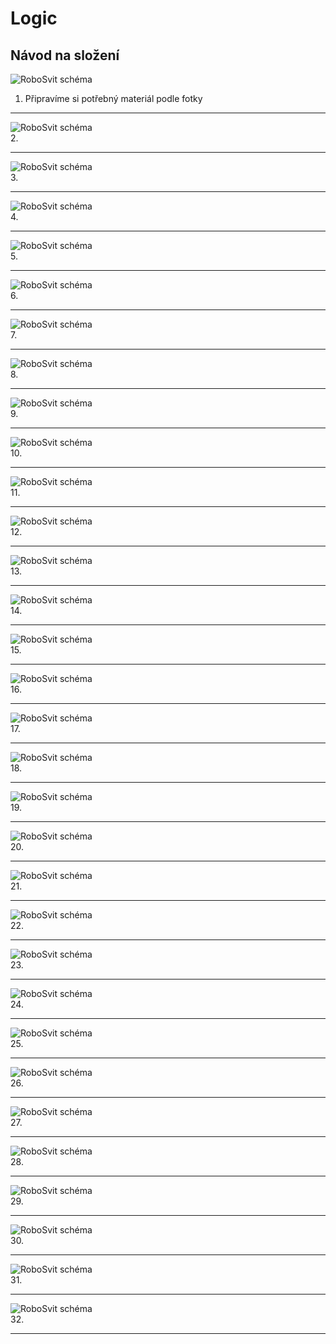 # Logic

## Návod na složení

![RoboSvit schéma](assets/logic-01.jpg)<br>
1. Připravíme si potřebný materiál podle fotky
<hr>

![RoboSvit schéma](assets/logic-02.jpg)<br>
2. 
<hr>

![RoboSvit schéma](assets/logic-03.jpg)<br>
3. 
<hr>

![RoboSvit schéma](assets/logic-04.jpg)<br>
4. 
<hr>

![RoboSvit schéma](assets/logic-05.jpg)<br>
5. 
<hr>

![RoboSvit schéma](assets/logic-06.jpg)<br>
6. 
<hr>

![RoboSvit schéma](assets/logic-07.jpg)<br>
7. 
<hr>

![RoboSvit schéma](assets/logic-08.jpg)<br>
8. 
<hr>

![RoboSvit schéma](assets/logic-09.jpg)<br>
9. 
<hr>

![RoboSvit schéma](assets/logic-10.jpg)<br>
10. 
<hr>

![RoboSvit schéma](assets/logic-11.jpg)<br>
11. 
<hr>

![RoboSvit schéma](assets/logic-12.jpg)<br>
12. 
<hr>

![RoboSvit schéma](assets/logic-13.jpg)<br>
13. 
<hr>

![RoboSvit schéma](assets/logic-14.jpg)<br>
14. 
<hr>

![RoboSvit schéma](assets/logic-15.jpg)<br>
15. 
<hr>

![RoboSvit schéma](assets/logic-16.jpg)<br>
16. 
<hr>

![RoboSvit schéma](assets/logic-17.jpg)<br>
17. 
<hr>

![RoboSvit schéma](assets/logic-18.jpg)<br>
18. 
<hr>

![RoboSvit schéma](assets/logic-19.jpg)<br>
19. 
<hr>

![RoboSvit schéma](assets/logic-20.jpg)<br>
20. 
<hr>

![RoboSvit schéma](assets/logic-21.jpg)<br>
21. 
<hr>

![RoboSvit schéma](assets/logic-22.jpg)<br>
22. 
<hr>

![RoboSvit schéma](assets/logic-23.jpg)<br>
23. 
<hr>

![RoboSvit schéma](assets/logic-24.jpg)<br>
24. 
<hr>

![RoboSvit schéma](assets/logic-25.jpg)<br>
25. 
<hr>

![RoboSvit schéma](assets/logic-26.jpg)<br>
26. 
<hr>

![RoboSvit schéma](assets/logic-27.jpg)<br>
27. 
<hr>

![RoboSvit schéma](assets/logic-28.jpg)<br>
28. 
<hr>

![RoboSvit schéma](assets/logic-29.jpg)<br>
29. 
<hr>

![RoboSvit schéma](assets/logic-30.jpg)<br>
30. 
<hr>

![RoboSvit schéma](assets/logic-31.jpg)<br>
31. 
<hr>

![RoboSvit schéma](assets/logic-32.jpg)<br>
32. 
<hr>
